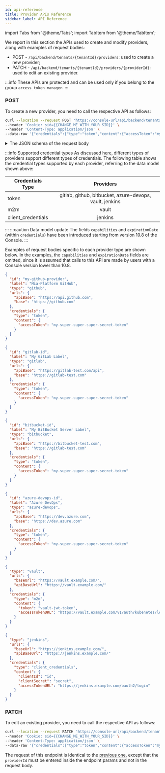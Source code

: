```yaml
---
id: api-reference
title: Provider APIs Reference
sidebar_label: API Reference
---
```


import Tabs from '@theme/Tabs';
import TabItem from '@theme/TabItem';

We report in this section the APIs used to create and modify providers, along with examples of request bodies:

- POST - `/api/backend/tenants/{tenantId}/providers`: used to create a new provider;
- PATCH - `/api/backend/tenants/{tenantId}/providers/{providerId}`: used to edit an existing provider.

:::info
These APIs are protected and can be used only if you belong to the group `access_token_manager`.
:::

### POST

To create a new provider, you need to call the respective API as follows:

```sh
curl --location --request POST 'https://console-url/api/backend/tenants/my-example-company/providers' \
--header 'Cookie: sid={{CHANGE_ME_WITH_YOUR_SID}}' \
--header 'Content-Type: application/json' \
--data-raw '{"credentials":{"type":"token","content":{"accessToken":"my-super-super-super-secret-token"}},"id":"gitlab-id","label":"My GitLab Label","type":"gitlab","urls":{"apiBase":"https://gitlab-test.com/api","base":"https://gitlab-test.com"}}'
```

<details>

<summary>The JSON schema of the request body</summary>

```json
{
  "type": "object",
  "additionalProperties": false,
  "properties": {
    "providerId": { "type": "string" },
    "label": { "type": "string" },
    "description": { "type": "string" },
    "type": { "type": "string" },
    "capabilities": {
      "description": "Field introduced in v10.8 of the Console",
      "type": "array",
      "items": {
        "type": "string",
        "enum": ["git-provider", "secret-manager", "ci-cd-tool"],
      }
    },
    "urls": {
      "type": "object",
      "properties": {
        "base": { "type": "string" },
        "apiBase": { "type": "string" }
      },
      "required": ["base", "apiBase"]
    },
    "base64CA": { "type": "string" },
    "proxy": {
      "type": "object",
      "properties": {
        "url": { "type": "string" },
        "username": { "type": "string" },
        "password": { "type": "string" }
      },
      "required": ["url"]
    },
    "credentials": {
      "oneOf": [
        {
          "type": "object",
          "additionalProperties": false,
          "properties": {
            "type": {
              "type": "string",
              "const": "token"
            },
            "expirationDate": {
              "description": "Field introduced in v10.8 of the Console",
              "type": "string",
              "format": "date-time"
            },
            "content": {
              "type": "object",
              "additionalProperties": false,
              "properties": {
                "accessToken": { "type": "string" }
              },
              "required": ["accessToken"]
            }
          },
          "required": ["type", "content"]
        },
        {
          "type": "object",
          "additionalProperties": false,
          "properties": {
            "type": {
              "type": "string",
              "const": "userPass"
            },
            "expirationDate": {
              "description": "Field introduced in v10.8 of the Console",
              "type": "string",
              "format": "date-time"
            },
            "content": {
              "type": "object",
              "additionalProperties": false,
              "properties": {
                "userName": { "type": "string" },
                "password": { "type": "string" }  
              },
              "required": ["userName", "password"]
            }
          },
          "required": ["type", "content"]
        },
        {
          "type": "object",
          "additionalProperties": false,
          "properties": {
            "type": {
              "type": "string",
              "const": "m2m"
            },
            "expirationDate": {
              "description": "Field introduced in v10.8 of the Console",
              "type": "string",
              "format": "date-time"
            },
            "content": {
              "type": "object",
              "additionalProperties": false,
              "properties": {
                "accessTokenURL": { "type": "string" },
                "token": { "type": "string" }
              },
              "required": ["accessTokenURL", "token"]
            }
          },
          "required": ["type", "content"]
        },
        {
          "type": "object",
          "additionalProperties": false,
          "properties": {
            "type": {
              "type": "string",
              "const": "client_credentials"
            },
            "expirationDate": {
              "description": "Field introduced in v10.8 of the Console",
              "type": "string",
              "format": "date-time"
            },
            "content": {
              "type": "object",
              "additionalProperties": false,
              "properties": {
                "accessTokenURL": { "type": "string" },
                "clientId": { "type": "string" },
                "clientSecret": { "type": "string" }
              },
              "required": ["accessTokenURL", "clientId", "clientSecret"]
            }
          },
          "required": ["type", "content"]
        }
      ]
    },
    "required": ["providerId", "type", "urls"]
  }
}
```

</details>

:::info Supported credential types
As discussed [here](/console/company-configuration/providers/configure-provider.mdx#step-3-credentials), different types of providers support different types of credentials. The following table shows the credential types supported by each provider, referring to the data model shown above:

| Credentials Type   | Providers                                                             |
| ------------------ |:---------------------------------------------------------------------:|
| token              | gitlab, github, bitbucket, azure-devops, vault, jenkins               |
| m2m                | vault                                                                 |
| client_credentials | jenkins                                                               |
:::
:::caution Data model update
The fields `capabilities` and `expirationDate` (within `credentials`) have been introduced starting from version 10.8 of the Console.
:::

Examples of request bodies specific to each provider type are shown below. In the examples, the `capabilities` and `expirationDate` fields are omitted, since it is assumed that calls to this API are made by users with a Console version lower than 10.8.

<Tabs>
  <TabItem value="github" label="GitHub" default>

```json
{
  "id": "my-github-provider",
  "label": "Mia-Platform GitHub",
  "type": "github",
  "urls": {
    "apiBase": "https://api.github.com",
    "base": "https://github.com"
  },
  "credentials": {
    "type": "token",
    "content": {
      "accessToken": "my-super-super-super-secret-token"
    }
  }
}
```

  </TabItem>
  <TabItem value="gitlab" label="GitLab">

```json
{
  "id": "gitlab-id",
  "label": "My GitLab Label",
  "type": "gitlab",
  "urls": {
    "apiBase": "https://gitlab-test.com/api",
    "base": "https://gitlab-test.com"
  },
  "credentials": {
    "type": "token",
    "content": {
      "accessToken": "my-super-super-super-secret-token"
    }
  }
}
```

  </TabItem>
  <TabItem value="bitbucket-server" label="BitBucket Server">

```json
{
  "id": "bitbucket-id",
  "label": "My BitBucket Server Label",
  "type": "bitbucket",
  "urls": {
    "apiBase": "https://bitbucket-test.com",
    "base": "https://gitlab-test.com"
  },
  "credentials": {
    "type": "token",
    "content": {
      "accessToken": "my-super-super-super-secret-token"
    }
  }
}
```

  </TabItem>
  <TabItem value="azure-devops" label="Azure DevOps">

```json
{
  "id": "azure-devops-id",
  "label": "Azure DevOps",
  "type": "azure-devops",
  "urls": {
    "apiBase": "https://dev.azure.com",
    "base": "https://dev.azure.com"
  },
  "credentials": {
    "type": "token",
    "content": {
      "accessToken": "my-super-super-super-secret-token"
    }
  }
}
```

  </TabItem>
  <TabItem value="vault" label="Hashicorp Vault">

```json
{
  "type": "vault",
  "urls": {
    "baseUrl": "https://vault.example.com/",
    "apiBaseUrl": "https://vault.example.com/"
  },
  "credentials": {
    "type": "m2m",
    "content": {
      "token": "vault-jwt-token",
      "accessTokenURL": "https://vault.example.com/v1/auth/kubenetes/login"
    }
  }
}
```

  </TabItem>
  <TabItem value="jenkins" label="Jenkins OAuth 2.0">

```json
{
  "type": "jenkins",
  "urls": {
    "baseUrl": "https://jenkins.example.com/",
    "apiBaseUrl": "https://jenkins.example.com/"
  },
  "credentials": {
    "type": "client_credentials",
    "content": {
      "clientId": "id",
      "clientSecret": "secret",
      "accessTokenURL": "https://jenkins.example.com/oauth2/login"
    }
  }
}
```

  </TabItem>
</Tabs>

### PATCH
To edit an existing provider, you need to call the respective API as follows:

```sh
curl --location --request PATCH 'https://console-url/api/backend/tenants/my-example-company/providers/gitlab-id' \
--header 'Cookie: sid={{CHANGE_ME_WITH_YOUR_SID}}' \
--header 'Content-Type: application/json' \
--data-raw '{"credentials":{"type":"token","content":{"accessToken":"my-new-super-super-super-secret-token"}}'
```

The request of this endpoint is identical to the [previous one](#post), except that the `providerId` must be entered inside the endpoint params and not in the request body.
